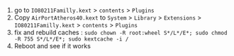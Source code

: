 1. go to `IO80211Familly.kext` > `contents` > `Plugins`
2. Copy `AirPortAtheros40.kext` to `System` > `Library` > `Extensions` > `IO80211Familly.kext` > `contents` > `Plugins`
3. fix and rebuild caches : `sudo chown -R root:wheel S*/L*/E*; sudo chmod -R 755 S*/L*/E*; sudo kextcache -i /`
4. Reboot and see if it works
